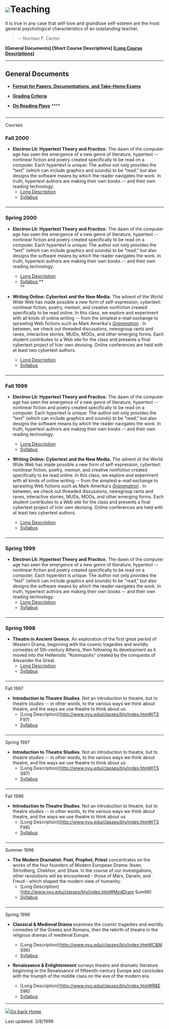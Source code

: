 # ![](Images/MagicLamp.gif)Teaching

  
It is true in any case that self-love and grandiose self-esteem are the most
general psychological characteristics of an outstanding teacher.

> \-- Norman F. Cantor

**[General Documents] [Short Course Descriptions] [[Long Course
Descriptions](http://www.nyu.edu/classes/bly/index.html)]**

* * *

## General Documents

  * [**Format for Papers, Documentations, and Take-Home Exams**](http://www.nyu.edu/classes/bly/Paper_Format.html)  

  * [**Grading Criteria**](http://www.nyu.edu/classes/bly/Grading.html)  

  * [**On Reading Plays**](http://www.nyu.edu/classes/bly/Reading_Plays.html) **** 

##

* * *

Courses

### Fall 2000

  * **Electron Lit: Hypertext Theory and Practice.** The dawn of the computer age has seen the emergence of a new genre of literature, hypertext -- nonlinear fiction and poetry created specifically to be read on a computer. Each hypertext is unique: The author not only provides the "text" (which can include graphics and sounds) to be "read," but also designs the software means by which the reader navigates the work. In truth, hypertext authors are making their own books -- and their own reading technology. 
    * [Long Description](http://www.nyu.edu/classes/bly/index.html#electronlitF00)
    * [Syllabus](http://www.infomonger.com/bbly/fordham/electronlitF00.html) 

###

* * *

###

### Spring 2000

  * **Electron Lit: Hypertext Theory and Practice.** The dawn of the computer age has seen the emergence of a new genre of literature, hypertext -- nonlinear fiction and poetry created specifically to be read on a computer. Each hypertext is unique: The author not only provides the "text" (which can include graphics and sounds) to be "read," but also designs the software means by which the reader navigates the work. In truth, hypertext authors are making their own books -- and their own reading technology. 
    * [Long Description](http://www.nyu.edu/classes/bly/index.html#electronlitS00)
    * [Syllabus](http://www.infomonger.com/bbly/fordham/electronlitS00.html)
**  
**

  * **Writing Online: Cybertext and the New Media.** The advent of the World Wide Web has made possible a new form of self-expression, cybertext: nonlinear fiction, poetry, memoir, and creative nonfiction created specifically to be read online. In this class, we explore and experiment with all kinds of online writing -- from the simplest e-mail exchange to sprawling Web fictions such as Mark Amerika's [_Grammatron_](http://www.grammatron.com/) _._ In between, we check out threaded discussions, newsgroup rants and raves, interactive stories, MUDs, MOOs, and other emerging forms. Each student contributes to a Web site for the class and presents a final cybertext project of h/er own devising. Online conferences are held with at least two cybertext authors. 
    * [Long Description](http://www.nyu.edu/classes/bly/index.html#cybertextS00)
    * [Syllabus](http://www.infomonger.com/bbly/cybertext/)

###

* * *

###

### Fall 1999

  * **Electron Lit: Hypertext Theory and Practice.** The dawn of the computer age has seen the emergence of a new genre of literature, hypertext -- nonlinear fiction and poetry created specifically to be read on a computer. Each hypertext is unique: The author not only provides the "text" (which can include graphics and sounds) to be "read," but also designs the software means by which the reader navigates the work. In truth, hypertext authors are making their own books -- and their own reading technology. 
    * [Long Description](http://www.nyu.edu/classes/bly/index.html#electronlitF99)
    * [Syllabus](http://www.infomonger.com/bbly/fordham/electronlitf99.html)   

  * **Writing Online: Cybertext and the New Media.** The advent of the World Wide Web has made possible a new form of self-expression, cybertext: nonlinear fiction, poetry, memoir, and creative nonfiction created specifically to be read online. In this class, we explore and experiment with all kinds of online writing -- from the simplest e-mail exchange to sprawling Web fictions such as Mark Amerika's [_Grammatron_](http://www.grammatron.com/) _._ In between, we check out threaded discussions, newsgroup rants and raves, interactive stories, MUDs, MOOs, and other emerging forms. Each student contributes to a Web site for the class and presents a final cybertext project of h/er own devising. Online conferences are held with at least two cybertext authors. 
    * [Long Description](http://www.nyu.edu/classes/bly/index.html#cybertextF99)
    * [Syllabus](http://www.infomonger.com/bbly/ow/)

###

* * *

### Spring 1999

  * **Electron Lit: Hypertext Theory and Practice.** The dawn of the computer age has seen the emergence of a new genre of literature, hypertext \-- nonlinear fiction and poetry created specifically to be read on a computer. Each hypertext is unique: The author not only provides the "text" (which can include graphics and sounds) to be "read," but also designs the software means by which the reader navigates the work. In truth, hypertext authors are making their own books -- and their own reading technology. 
    * [Long Description](http://www.nyu.edu/classes/bly/index.html#ElectronLit)
    * [Syllabus](http://www.infomonger.com/bblyhome/electronlit.html) 

###

* * *

### Spring 1998

  * **Theatre in Ancient Greece.** An exploration of the first great period of Western Drama, beginning with the cosmic tragedies and worldly comedies of 5th-century Athens, then following its development as it moved into the Hellenistic  "Kosmopolis" created by the conquests of Alexander the Great. 
    * [Long Description](http://www.nyu.edu/classes/bly/index.html#TAG)
    * [Syllabus](http://www.nyu.edu/classes/bly/TAG_S98.html) 

###

* * *

Fall 1997

  * **Introduction to Theatre Studies**. Not an introduction to theatre, but to theatre _studies_ \-- in other words, to the various ways we think about theatre, and the ways we use theatre to think about _us._
    * [Long Description](http://www.nyu.edu/classes/bly/index.html#ITS F97)
    * [Syllabus](http://www.nyu.edu/classes/bly/ITS_F97.html) 

###

* * *

Spring 1997

  * **Introduction to Theatre Studies**. Not an introduction to theatre, but to theatre _studies_ \-- in other words, to the various ways we think about theatre, and the ways we use theatre to think about _us._
    * [Long Description](http://www.nyu.edu/classes/bly/index.html#ITS S97)
    * [Syllabus](http://www.nyu.edu/classes/bly/ITS_S97.html) 

###

* * *

Fall 1996

  * **Introduction to Theatre Studies**. Not an introduction to theatre, but to theatre _studies_ \-- in other words, to the various ways we think about theatre, and the ways we use theatre to think about _us._
    * [Long Description](http://www.nyu.edu/classes/bly/index.html#ITS F96)
    * [Syllabus](http://www.nyu.edu/classes/bly/Intro_TS.html) 

###

* * *

  
Summer 1996

  * **The Modern Dramatist: Poet, Prophet, Priest** concentrates on the works of the four founders of Modern European Drama: Ibsen, Strindberg, Chekhov, and Shaw. In the course of our investigations, other revolutions will be encountered - those of Marx, Darwin, and Freud - which shaped the modern view of humanity. 
    * [Long Description](http://www.nyu.edu/classes/bly/index.html#ModDram Sum96)
    * [Syllabus](http://www.nyu.edu/classes/bly/ModDram.html) 

###

* * *

  
Spring 1996

  * **Classical & Medieval Drama** examines the cosmic tragedies and worldly comedies of the Greeks and Romans, then the rebirth of theatre in the religious dramas of medieval Europe. 
    * [Long Description](http://www.nyu.edu/classes/bly/index.html#C&M S96)
    * [Syllabus](http://www.nyu.edu/classes/bly/C_M_Syllabus.html)  
  

  * **Renaissance & Enlightenment** surveys theatre and dramatic literature beginning in the Renaissance of fifteenth-century Europe and concludes with the triumph of the middle class on the eve of the modern era. 
    * [Long Description](http://www.nyu.edu/classes/bly/index.html#R&E S96)
    * [Syllabus](http://www.nyu.edu/classes/bly/R_E_Syllabus.html) 

  

* * *

[![](Images/BirdCageBtn.gif)](index.html)[Go back Home](index.html)

Last updated: 3/8/1999

